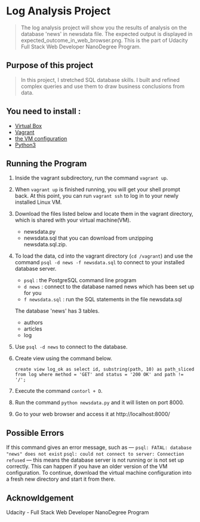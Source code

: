 # Log Analysis Project
>The log analysis project will show you the results of analysis on the database 'news' in newsdata file. The expected output is displayed in expected_outcome_in_web_browser.png. This is the part of Udacity Full Stack Web Developer NanoDegree Program.


## Purpose of this project
>In this project, I stretched SQL database skills. I built and refined complex queries and use them to draw business conclusions from data.


## You need to install : 
- [Virtual Box](https://www.virtualbox.org/wiki/Download_Old_Builds_5_1)
- [Vagrant](https://www.vagrantup.com/downloads.html)
- [the VM configuration](https://github.com/udacity/fullstack-nanodegree-vm)
- [Python3](https://www.python.org/getit/)


## Running the Program
1. Inside the vagrant subdirectory, run the command ```vagrant up```.
2. When ```vagrant up``` is finished running, you will get your shell prompt back. At this point, you can run ```vagrant ssh``` to log in to your newly installed Linux VM.
4. Download the files listed below and locate them in the vagrant directory, which is shared with your virtual machine(VM).
    - newsdata.py
    - newsdata.sql that you can download from unzipping newsdata.sql.zip.
5. To load the data, cd into the vagrant directory (```cd /vagrant```) and use the command ```psql -d news -f newsdata.sql``` to connect to your installed database server.
    - ```psql``` : the PostgreSQL command line program
    - ```d news``` : connect to the database named news which has been set up for you
    - ```f newsdata.sql``` : run the SQL statements in the file newsdata.sql
    
   The database 'news' has 3 tables.
    * authors 
    * articles
    * log   
6. Use ```psql -d news``` to connect to the database.
7. Create view using the command below.
    ```
    create view log_ok as select id, substring(path, 10) as path_sliced from log where method = 'GET' and status = '200 OK' and path != '/';
    ```
8. Execute the command ```contorl + D```.
9. Run the command ```python newsdata.py``` and it will listen on port 8000.
10. Go to your web browser and access it at http://localhost:8000/


## Possible Errors
If this command gives an error message, such as —
```psql: FATAL: database "news" does not exist```
```psql: could not connect to server: Connection refused```
— this means the database server is not running or is not set up correctly. This can happen if you have an older version of the VM configuration. To continue, download the virtual machine configuration into a fresh new directory and start it from there.


## Acknowldgement
Udacity - Full Stack Web Developer NanoDegree Program
